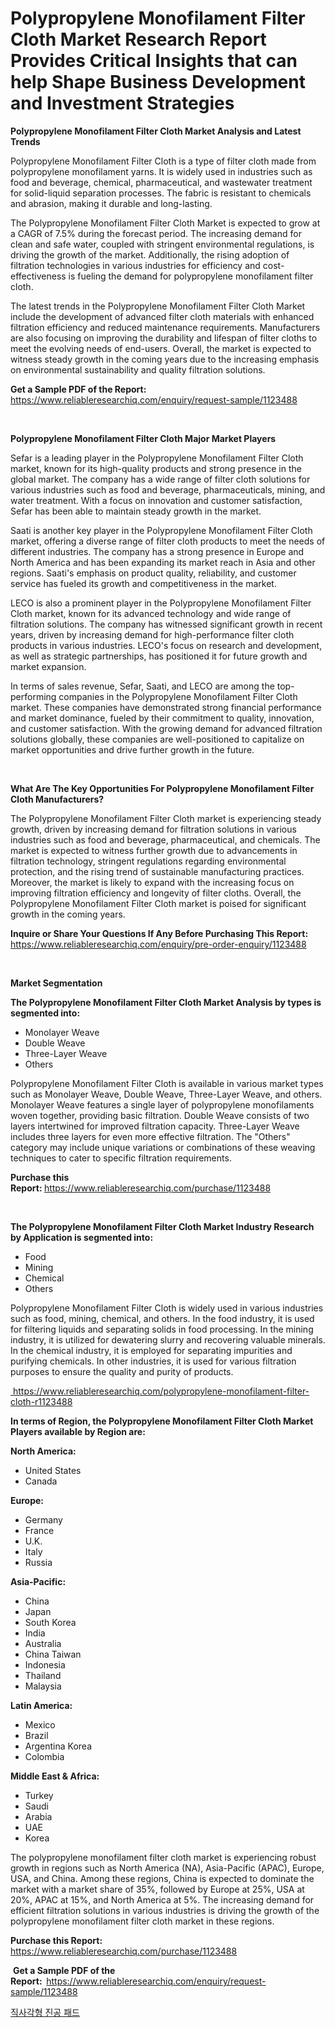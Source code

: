 <p><h1>Polypropylene Monofilament Filter Cloth Market Research Report Provides Critical Insights that can help Shape Business Development and Investment Strategies</h1></p><p><strong>Polypropylene Monofilament Filter Cloth Market Analysis and Latest Trends</strong></p>
<p><p>Polypropylene Monofilament Filter Cloth is a type of filter cloth made from polypropylene monofilament yarns. It is widely used in industries such as food and beverage, chemical, pharmaceutical, and wastewater treatment for solid-liquid separation processes. The fabric is resistant to chemicals and abrasion, making it durable and long-lasting.</p><p>The Polypropylene Monofilament Filter Cloth Market is expected to grow at a CAGR of 7.5% during the forecast period. The increasing demand for clean and safe water, coupled with stringent environmental regulations, is driving the growth of the market. Additionally, the rising adoption of filtration technologies in various industries for efficiency and cost-effectiveness is fueling the demand for polypropylene monofilament filter cloth.</p><p>The latest trends in the Polypropylene Monofilament Filter Cloth Market include the development of advanced filter cloth materials with enhanced filtration efficiency and reduced maintenance requirements. Manufacturers are also focusing on improving the durability and lifespan of filter cloths to meet the evolving needs of end-users. Overall, the market is expected to witness steady growth in the coming years due to the increasing emphasis on environmental sustainability and quality filtration solutions.</p></p>
<p><strong>Get a Sample PDF of the Report:&nbsp;</strong> <a href="https://www.reliableresearchiq.com/enquiry/request-sample/1123488">https://www.reliableresearchiq.com/enquiry/request-sample/1123488</a></p>
<p>&nbsp;</p>
<p><strong>Polypropylene Monofilament Filter Cloth Major Market Players</strong></p>
<p><p>Sefar is a leading player in the Polypropylene Monofilament Filter Cloth market, known for its high-quality products and strong presence in the global market. The company has a wide range of filter cloth solutions for various industries such as food and beverage, pharmaceuticals, mining, and water treatment. With a focus on innovation and customer satisfaction, Sefar has been able to maintain steady growth in the market.</p><p>Saati is another key player in the Polypropylene Monofilament Filter Cloth market, offering a diverse range of filter cloth products to meet the needs of different industries. The company has a strong presence in Europe and North America and has been expanding its market reach in Asia and other regions. Saati's emphasis on product quality, reliability, and customer service has fueled its growth and competitiveness in the market.</p><p>LECO is also a prominent player in the Polypropylene Monofilament Filter Cloth market, known for its advanced technology and wide range of filtration solutions. The company has witnessed significant growth in recent years, driven by increasing demand for high-performance filter cloth products in various industries. LECO's focus on research and development, as well as strategic partnerships, has positioned it for future growth and market expansion.</p><p>In terms of sales revenue, Sefar, Saati, and LECO are among the top-performing companies in the Polypropylene Monofilament Filter Cloth market. These companies have demonstrated strong financial performance and market dominance, fueled by their commitment to quality, innovation, and customer satisfaction. With the growing demand for advanced filtration solutions globally, these companies are well-positioned to capitalize on market opportunities and drive further growth in the future.</p></p>
<p>&nbsp;</p>
<p><strong>What Are The Key Opportunities For Polypropylene Monofilament Filter Cloth Manufacturers?</strong></p>
<p><p>The Polypropylene Monofilament Filter Cloth market is experiencing steady growth, driven by increasing demand for filtration solutions in various industries such as food and beverage, pharmaceutical, and chemicals. The market is expected to witness further growth due to advancements in filtration technology, stringent regulations regarding environmental protection, and the rising trend of sustainable manufacturing practices. Moreover, the market is likely to expand with the increasing focus on improving filtration efficiency and longevity of filter cloths. Overall, the Polypropylene Monofilament Filter Cloth market is poised for significant growth in the coming years.</p></p>
<p><strong>Inquire or Share Your Questions If Any Before Purchasing This Report:</strong> <a href="https://www.reliableresearchiq.com/enquiry/pre-order-enquiry/1123488">https://www.reliableresearchiq.com/enquiry/pre-order-enquiry/1123488</a></p>
<p>&nbsp;</p>
<p><strong>Market Segmentation</strong></p>
<p><strong>The Polypropylene Monofilament Filter Cloth Market Analysis by types is segmented into:</strong></p>
<p><ul><li>Monolayer Weave</li><li>Double Weave</li><li>Three-Layer Weave</li><li>Others</li></ul></p>
<p><p>Polypropylene Monofilament Filter Cloth is available in various market types such as Monolayer Weave, Double Weave, Three-Layer Weave, and others. Monolayer Weave features a single layer of polypropylene monofilaments woven together, providing basic filtration. Double Weave consists of two layers intertwined for improved filtration capacity. Three-Layer Weave includes three layers for even more effective filtration. The "Others" category may include unique variations or combinations of these weaving techniques to cater to specific filtration requirements.</p></p>
<p><strong>Purchase this Report:&nbsp;</strong><a href="https://www.reliableresearchiq.com/purchase/1123488">https://www.reliableresearchiq.com/purchase/1123488</a></p>
<p>&nbsp;</p>
<p><strong>The Polypropylene Monofilament Filter Cloth Market Industry Research by Application is segmented into:</strong></p>
<p><ul><li>Food</li><li>Mining</li><li>Chemical</li><li>Others</li></ul></p>
<p><p>Polypropylene Monofilament Filter Cloth is widely used in various industries such as food, mining, chemical, and others. In the food industry, it is used for filtering liquids and separating solids in food processing. In the mining industry, it is utilized for dewatering slurry and recovering valuable minerals. In the chemical industry, it is employed for separating impurities and purifying chemicals. In other industries, it is used for various filtration purposes to ensure the quality and purity of products.</p></p>
<p><a href="https://www.reliableresearchiq.com/polypropylene-monofilament-filter-cloth-r1123488">&nbsp;https://www.reliableresearchiq.com/polypropylene-monofilament-filter-cloth-r1123488</a></p>
<p><strong>In terms of Region, the Polypropylene Monofilament Filter Cloth Market Players available by Region are:</strong></p>
<p>
    <p> <strong> North America: </strong>
        <ul>
            <li>United States</li>
            <li>Canada</li>
        </ul>
        </p> 
    <p> <strong> Europe: </strong>
        <ul>
            <li>Germany</li>
            <li>France</li>
            <li>U.K.</li>
            <li>Italy</li>
            <li>Russia</li>
        </ul>
        </p> 
    <p> <strong> Asia-Pacific: </strong>
        <ul>
            <li>China</li>
            <li>Japan</li>
            <li>South Korea</li>
            <li>India</li>
            <li>Australia</li>
            <li>China Taiwan</li>
            <li>Indonesia</li>
            <li>Thailand</li>
            <li>Malaysia</li>
        </ul>
        </p> 
    <p> <strong> Latin America: </strong>
        <ul>
            <li>Mexico</li>
            <li>Brazil</li>
            <li>Argentina Korea</li>
            <li>Colombia</li>
        </ul>
        </p> 
    <p> <strong> Middle East & Africa: </strong>
        <ul>
            <li>Turkey</li>
            <li>Saudi</li>
            <li>Arabia</li>
            <li>UAE</li>
            <li>Korea</li>
        </ul>
    </p>
    </p>
<p><p>The polypropylene monofilament filter cloth market is experiencing robust growth in regions such as North America (NA), Asia-Pacific (APAC), Europe, USA, and China. Among these regions, China is expected to dominate the market with a market share of 35%, followed by Europe at 25%, USA at 20%, APAC at 15%, and North America at 5%. The increasing demand for efficient filtration solutions in various industries is driving the growth of the polypropylene monofilament filter cloth market in these regions.</p></p>
<p><strong>Purchase this Report: </strong><a href="https://www.reliableresearchiq.com/purchase/1123488">https://www.reliableresearchiq.com/purchase/1123488</a></p>
<p>&nbsp;<strong>Get a Sample PDF of the Report:&nbsp;&nbsp;</strong><a href="https://www.reliableresearchiq.com/enquiry/request-sample/1123488">https://www.reliableresearchiq.com/enquiry/request-sample/1123488</a></p>
<p><strong></strong></p>
<p><p><a href="https://github.com/hxzi07639916/Market-Research-Report-List-3/blob/main/656297510339.md">직사각형 진공 패드</a></p></p>